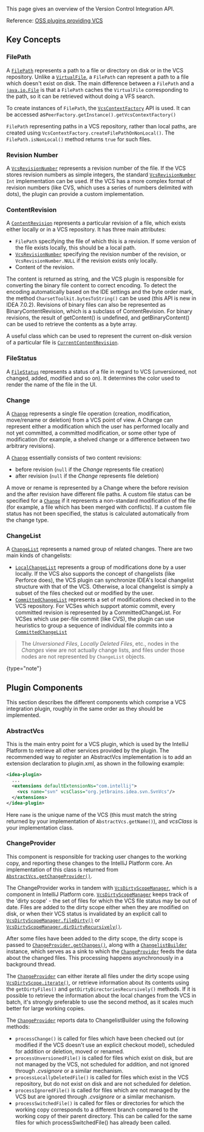 [//]: # (title: Version Control Systems)

<!-- Copyright 2000-2022 JetBrains s.r.o. and other contributors. Use of this source code is governed by the Apache 2.0 license that can be found in the LICENSE file. -->

This page gives an overview of the Version Control Integration API.

Reference: [OSS plugins providing VCS](https://jb.gg/ipe?extensions=com.intellij.vcs)

## Key Concepts

### FilePath

A [`FilePath`](upsource:///platform/ide-core/src/com/intellij/openapi/vcs/FilePath.java) represents a path to a file or directory on disk or in the VCS repository.
Unlike a [`VirtualFile`](upsource:///platform/core-api/src/com/intellij/openapi/vfs/VirtualFile.java), a `FilePath` can represent a path to a file which doesn't exist on disk.
The main difference between a `FilePath` and a [`java.io.File`](https://docs.oracle.com/javase/8/docs/api/java/io/File.html) is that a `FilePath` caches the `VirtualFile` corresponding to the path, so it can be retrieved without doing a VFS search.

To create instances of `FilePath`, the [`VcsContextFactory`](upsource:///platform/vcs-api/src/com/intellij/openapi/vcs/actions/VcsContextFactory.java) API is used.
It can be accessed as`PeerFactory.getInstance().getVcsContextFactory()`

`FilePath` representing paths in a VCS repository, rather than local paths, are created using `VcsContextFactory.createFilePathOnNonLocal()`.
The `FilePath.isNonLocal()` method returns `true` for such files.

### Revision Number

A [`VcsRevisionNumber`](upsource:///platform/vcs-api/vcs-api-core/src/com/intellij/openapi/vcs/history/VcsRevisionNumber.java) represents a revision number of the file.
If the VCS stores revision numbers as simple integers, the standard [`VcsRevisionNumber`](upsource:///platform/vcs-api/vcs-api-core/src/com/intellij/openapi/vcs/history/VcsRevisionNumber.java) `Int` implementation can be used.
If the VCS has a more complex format of revision numbers (like CVS, which uses a series of numbers delimited with dots), the plugin can provide a custom implementation.

### ContentRevision

A [`ContentRevision`](upsource:///platform/vcs-api/vcs-api-core/src/com/intellij/openapi/vcs/changes/ContentRevision.java) represents a particular revision of a file, which exists either locally or in a VCS repository.
It has three main attributes:

* `FilePath` specifying the file of which this is a revision.
  If some version of the file exists locally, this should be a local path.
* [`VcsRevisionNumber`](upsource:///platform/vcs-api/vcs-api-core/src/com/intellij/openapi/vcs/history/VcsRevisionNumber.java) specifying the revision number of the revision, or `VcsRevisionNumber.NULL` if the revision exists only locally.
* Content of the revision.

The content is returned as string, and the VCS plugin is responsible for converting the binary file content to correct encoding.
To detect the encoding automatically based on the IDE settings and the byte order mark, the method `CharsetToolkit.bytesToString()` can be used (this API is new in IDEA 7.0.2).
Revisions of binary files can also be represented as BinaryContentRevision, which is a subclass of ContentRevision.
For binary revisions, the result of getContent() is undefined, and getBinaryContent() can be used to retrieve the contents as a byte array.

A useful class which can be used to represent the current on-disk version of a particular file is [`CurrentContentRevision`](upsource:///platform/vcs-api/src/com/intellij/openapi/vcs/changes/CurrentContentRevision.java).

### FileStatus

A [`FileStatus`](upsource:///platform/editor-ui-api/src/com/intellij/openapi/vcs/FileStatus.java) represents a status of a file in regard to VCS (unversioned, not changed, added, modified and so on).
It determines the color used to render the name of the file in the UI.

### Change

A [`Change`](upsource:///platform/vcs-api/vcs-api-core/src/com/intellij/openapi/vcs/changes/Change.java) represents a single file operation (creation, modification, move/rename or deletion) from a VCS point of view.
A Change can represent either a modification which the user has performed locally and not yet committed, a committed modification, or some other type of modification (for example, a shelved change or a difference between two arbitrary revisions).

A [`Change`](upsource:///platform/vcs-api/vcs-api-core/src/com/intellij/openapi/vcs/changes/Change.java) essentially consists of two content revisions:

* before revision (`null` if the *Change* represents file creation)
* after revision (`null` if the *Change* represents file deletion)

A move or rename is represented by a Change where the before revision and the after revision have different file paths.
A custom file status can be specified for a [`Change`](upsource:///platform/vcs-api/vcs-api-core/src/com/intellij/openapi/vcs/changes/Change.java) if it represents a non-standard modification of the file (for example, a file which has been merged with conflicts).
If a custom file status has not been specified, the status is calculated automatically from the change type.

### ChangeList

A [`ChangeList`](upsource:///platform/vcs-api/src/com/intellij/openapi/vcs/changes/ChangeList.java) represents a named group of related changes.
There are two main kinds of changelists:

* [`LocalChangeList`](upsource:///platform/vcs-api/src/com/intellij/openapi/vcs/changes/LocalChangeList.java) represents a group of modifications done by a user locally.
  If the VCS also supports the concept of changelists (like Perforce does), the VCS plugin can synchronize IDEA's local changelist structure with that of the VCS.
  Otherwise, a local changelist is simply a subset of the files checked out or modified by the user.
* [`CommittedChangeList`](upsource:///platform/vcs-api/src/com/intellij/openapi/vcs/versionBrowser/CommittedChangeList.java) represents a set of modifications checked in to the VCS repository.
  For VCSes which support atomic commit, every committed revision is represented by a CommittedChangeList.
  For VCSes which use per-file commit (like CVS), the plugin can use heuristics to group a sequence of individual file commits into a
  [`CommittedChangeList`](upsource:///platform/vcs-api/src/com/intellij/openapi/vcs/versionBrowser/CommittedChangeList.java)

> The *Unversioned Files*, *Locally Deleted Files*, etc., nodes in the *Changes* view are not actually change lists, and files under those nodes are not represented by `ChangeList` objects.
>
{type="note"}

## Plugin Components

This section describes the different components which comprise a VCS integration plugin, roughly in the same order as they should be implemented.

### AbstractVcs

This is the main entry point for a VCS plugin, which is used by the IntelliJ Platform to retrieve all other services provided by the plugin.
The recommended way to register an AbstractVcs implementation is to add an extension declaration to plugin.xml, as shown in the following example:

```xml
<idea-plugin>
  ...
  <extensions defaultExtensionNs="com.intellij">
    <vcs name="svn" vcsClass="org.jetbrains.idea.svn.SvnVcs"/>
  </extensions>
</idea-plugin>
```

Here `name` is the unique name of the VCS (this must match the string returned by your implementation of `AbstractVcs.getName()`), and *vcsClass* is your implementation class.

### ChangeProvider

This component is responsible for tracking user changes to the working copy, and reporting these changes to the IntelliJ Platform core.
An implementation of this class is returned from [`AbstractVcs.getChangeProvider()`](upsource:///platform/vcs-api/src/com/intellij/openapi/vcs/AbstractVcs.java).

The ChangeProvider works in tandem with [`VcsDirtyScopeManager`](upsource:///platform/vcs-api/src/com/intellij/openapi/vcs/changes/VcsDirtyScopeManager.java), which is a component in IntelliJ Platform core. [`VcsDirtyScopeManager`](upsource:///platform/vcs-api/src/com/intellij/openapi/vcs/changes/VcsDirtyScopeManager.java) keeps track of the 'dirty scope' - the set of files for which the VCS file status may be out of date.
Files are added to the dirty scope either when they are modified on disk, or when their VCS status is invalidated by an explicit call to [`VcsDirtyScopeManager.fileDirty()`](upsource:///platform/vcs-api/src/com/intellij/openapi/vcs/changes/VcsDirtyScopeManager.java) or [`VcsDirtyScopeManager.dirDirtyRecursively()`](upsource:///platform/vcs-api/src/com/intellij/openapi/vcs/changes/VcsDirtyScopeManager.java).

After some files have been added to the dirty scope, the dirty scope is passed to [`ChangeProvider.getChanges()`](upsource:///platform/vcs-api/src/com/intellij/openapi/vcs/changes/ChangeProvider.java), along with a [`ChangelistBuilder`](upsource:///platform/vcs-api/src/com/intellij/openapi/vcs/changes/ChangelistBuilder.java) instance, which serves as a sink to which the [`ChangeProvider`](upsource:///platform/vcs-api/src/com/intellij/openapi/vcs/changes/ChangeProvider.java) feeds the data about the changed files.
This processing happens asynchronously in a background thread.

The [`ChangeProvider`](upsource:///platform/vcs-api/src/com/intellij/openapi/vcs/changes/ChangeProvider.java) can either iterate all files under the dirty scope using [`VcsDirtyScope.iterate()`](upsource:///platform/vcs-api/src/com/intellij/openapi/vcs/changes/VcsDirtyScope.java), or retrieve information about its contents using the `getDirtyFiles()` and `getDirtyDirectoriesRecursively()` methods.
If it is possible to retrieve the information about the local changes from the VCS in batch, it's strongly preferable to use the second method, as it scales much better for large working copies.

The [`ChangeProvider`](upsource:///platform/vcs-api/src/com/intellij/openapi/vcs/changes/ChangeProvider.java) reports data to ChangelistBuilder using the following methods:

* `processChange()` is called for files which have been checked out (or modified if the VCS doesn't use an explicit checkout model), scheduled for addition or deletion, moved or renamed.
* `processUnversionedFile()` is called for files which exist on disk, but are not managed by the VCS, not scheduled for addition, and not ignored through *.cvsignore* or a similar mechanism.
* `processLocallyDeletedFile()` is called for files which exist in the VCS repository, but do not exist on disk and are not scheduled for deletion.
* `processIgnoredFile()` is called for files which are not managed by the VCS but are ignored through *.cvsignore* or a similar mechanism.
* `processSwitchedFile()` is called for files or directories for which the working copy corresponds to a different branch compared to the working copy of their parent directory.
  This can be called for the same files for which processSwitchedFile() has already been called.
